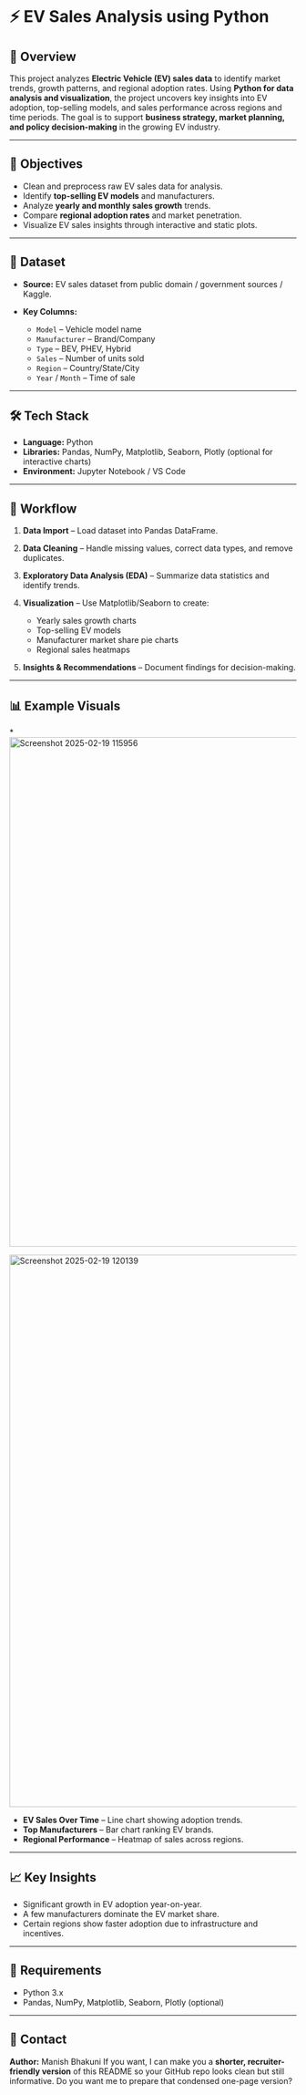 # ⚡ EV Sales Analysis using Python

## 📌 Overview

This project analyzes **Electric Vehicle (EV) sales data** to identify market trends, growth patterns, and regional adoption rates.
Using **Python for data analysis and visualization**, the project uncovers key insights into EV adoption, top-selling models, and sales performance across regions and time periods.
The goal is to support **business strategy, market planning, and policy decision-making** in the growing EV industry.

---

## 🎯 Objectives

* Clean and preprocess raw EV sales data for analysis.
* Identify **top-selling EV models** and manufacturers.
* Analyze **yearly and monthly sales growth** trends.
* Compare **regional adoption rates** and market penetration.
* Visualize EV sales insights through interactive and static plots.

---

## 📂 Dataset

* **Source:** EV sales dataset from public domain / government sources / Kaggle.
* **Key Columns:**

  * `Model` – Vehicle model name
  * `Manufacturer` – Brand/Company
  * `Type` – BEV, PHEV, Hybrid
  * `Sales` – Number of units sold
  * `Region` – Country/State/City
  * `Year` / `Month` – Time of sale

---

## 🛠 Tech Stack

* **Language:** Python
* **Libraries:** Pandas, NumPy, Matplotlib, Seaborn, Plotly (optional for interactive charts)
* **Environment:** Jupyter Notebook / VS Code

---

## 🚀 Workflow

1. **Data Import** – Load dataset into Pandas DataFrame.
2. **Data Cleaning** – Handle missing values, correct data types, and remove duplicates.
3. **Exploratory Data Analysis (EDA)** – Summarize data statistics and identify trends.
4. **Visualization** – Use Matplotlib/Seaborn to create:

   * Yearly sales growth charts
   * Top-selling EV models
   * Manufacturer market share pie charts
   * Regional sales heatmaps
5. **Insights & Recommendations** – Document findings for decision-making.

---

## 📊 Example Visuals

*<img width="1644" height="894" alt="Screenshot 2025-02-19 115956" src="https://github.com/user-attachments/assets/488a2388-b3e0-49dc-8954-bfbdba313940" />

<img width="1417" height="969" alt="Screenshot 2025-02-19 120139" src="https://github.com/user-attachments/assets/7ff21852-abec-4e03-b585-11bb431f3fe6" />



* **EV Sales Over Time** – Line chart showing adoption trends.
* **Top Manufacturers** – Bar chart ranking EV brands.
* **Regional Performance** – Heatmap of sales across regions.

---

## 📈 Key Insights

* Significant growth in EV adoption year-on-year.
* A few manufacturers dominate the EV market share.
* Certain regions show faster adoption due to infrastructure and incentives.

---


## 📜 Requirements

* Python 3.x
* Pandas, NumPy, Matplotlib, Seaborn, Plotly (optional)

---

## 📧 Contact

**Author:** Manish Bhakuni
If you want, I can make you a **shorter, recruiter-friendly version** of this README so your GitHub repo looks clean but still informative.
Do you want me to prepare that condensed one-page version?
